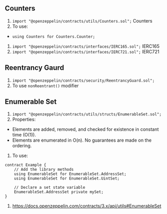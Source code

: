 ## Counters

1. ```import "@openzeppelin/contracts/utils/Counters.sol";``` Counters
1. To use:
  - ```using Counters for Counters.Counter;```


1. ```import "@openzeppelin/contracts/interfaces/IERC165.sol";``` IERC165
1. ```import "@openzeppelin/contracts/interfaces/IERC721.sol";``` IERC721

## Reentrancy Gaurd

1. ```import "@openzeppelin/contracts/security/ReentrancyGuard.sol";``` 
1. To use ```nonReentrant()``` modifier

## Enumerable Set

1. ```import "@openzeppelin/contracts/utils/structs/EnumerableSet.sol";```
1. Properties:
  - Elements are added, removed, and checked for existence in constant time (O(1)).
  - Elements are enumerated in O(n). No guarantees are made on the ordering.
1. To use:
```
contract Example {
    // Add the library methods
    using EnumerableSet for EnumerableSet.AddressSet;
    using EnumerableSet for EnumerableSet.UintSet;

    // Declare a set state variable
    EnumerableSet.AddressSet private mySet;
}
```
1. https://docs.openzeppelin.com/contracts/3.x/api/utils#EnumerableSet

